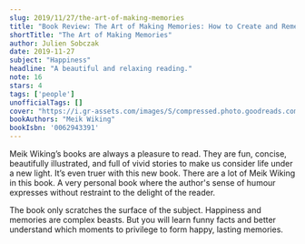 ```yaml
---
slug: 2019/11/27/the-art-of-making-memories
title: "Book Review: The Art of Making Memories: How to Create and Remember Happy Moments"
shortTitle: "The Art of Making Memories"
author: Julien Sobczak
date: 2019-11-27
subject: "Happiness"
headline: "A beautiful and relaxing reading."
note: 16
stars: 4
tags: ['people']
unofficialTags: []
cover: "https://i.gr-assets.com/images/S/compressed.photo.goodreads.com/books/1546272513l/43245559.jpg"
bookAuthors: "Meik Wiking"
bookIsbn: '0062943391'
---
```



Meik Wiking’s books are always a pleasure to read. They are fun, concise, beautifully illustrated, and full of vivid stories to make us consider life under a new light. It’s even truer with this new book. There are a lot of Meik Wiking in this book. A very personal book where the author's sense of humour expresses without restraint to the delight of the reader.

The book only scratches the surface of the subject. Happiness and memories are complex beasts. But you will learn funny facts and better understand which moments to privilege to form happy, lasting memories.

